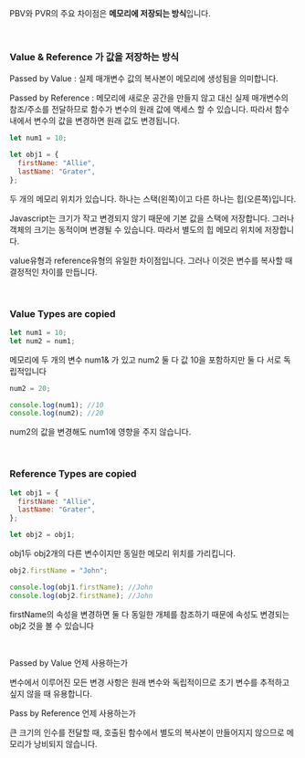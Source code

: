 PBV와 PVR의 주요 차이점은 **메모리에 저장되는 방식**입니다.

<br />

### Value & Reference 가 값을 저장하는 방식

Passed by Value : 실제 매개변수 값의 복사본이 메모리에 생성됨을 의미합니다.

Passed by Reference : 메모리에 새로운 공간을 만들지 않고 대신 실제 매개변수의 참조/주소를 전달하므로 함수가 변수의 원래 값에 액세스 할 수 있습니다. 따라서 함수 내에서 변수의 값을 변경하면 원래 값도 변경됩니다.

```js
let num1 = 10;

let obj1 = {
  firstName: "Allie",
  lastName: "Grater",
};
```

두 개의 메모리 위치가 있습니다. 하나는 스택(왼쪽)이고 다른 하나는 힙(오른쪽)입니다.

Javascript는 크기가 작고 변경되지 않기 때문에 기본 값을 스택에 저장합니다. 그러나 객체의 크기는 동적이며 변경될 수 있습니다. 따라서 별도의 힙 메모리 위치에 저장합니다.

value유형과 reference유형의 유일한 차이점입니다. 그러나 이것은 변수를 복사할 때 결정적인 차이를 만듭니다.

<br />

### Value Types are copied

```js
let num1 = 10;
let num2 = num1;
```

메모리에 두 개의 변수 num1& 가 있고 num2 둘 다 값 10을 포함하지만 둘 다 서로 독립적입니다

```js
num2 = 20;

console.log(num1); //10
console.log(num2); //20
```

num2의 값을 변경해도 num1에 영향을 주지 않습니다.

<br />

### Reference Types are copied

```js
let obj1 = {
  firstName: "Allie",
  lastName: "Grater",
};

let obj2 = obj1;
```

obj1두 obj2개의 다른 변수이지만 동일한 메모리 위치를 가리킵니다.

```js
obj2.firstName = "John";

console.log(obj1.firstName); //John
console.log(obj2.firstName); //John
```

firstName의 속성을 변경하면 둘 다 동일한 개체를 참조하기 때문에 속성도 변경되는 obj2 것을 볼 수 있습니다

<br />

Passed by Value 언제 사용하는가

변수에서 이루어진 모든 변경 사항은 원래 변수와 독립적이므로 초기 변수를 추적하고 싶지 않을 때 유용합니다.

Pass by Reference 언제 사용하는가

큰 크기의 인수를 전달할 때, 호출된 함수에서 별도의 복사본이 만들어지지 않으므로 메모리가 낭비되지 않습니다.
